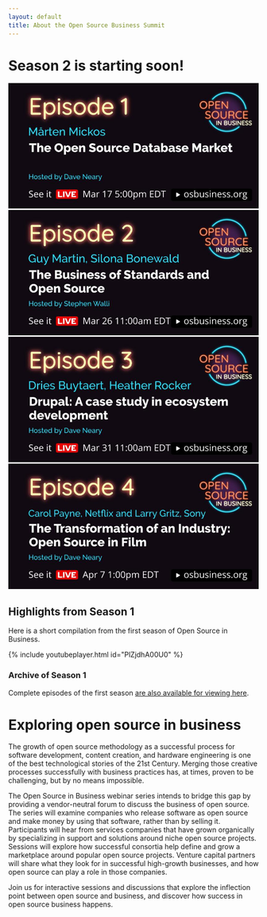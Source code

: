 ```yaml
---
layout: default
title: About the Open Source Business Summit
---
```


<div class="grid">

<div class="col-8_md-12" markdown=1>

# Season 2 is starting soon!

<a href="/schedule.html#episode-1-the-open-source-database-market">
<img class="responsive" src="/assets/images/season2/the-open-source-database-market.jpeg"></a>

<a href="/schedule.html#episode-2-the-the-business-of-standards-and-open-source">
<img src="/assets/images/season2/the-business-of-standards-and-open-source.jpeg"></a>

<a href="/schedule.html#episode-3-drupal-a-case-study-in-ecosystem-development">
<img src="/assets/images/season2/drupal-a-case-study-in-ecosystem-development.jpeg"></a>

<a href="/schedule.html#episode-4-the-transformation-of-an-industry-open-source-in-film">
<img src="/assets/images/season2/the-transformation-of-an-industry-open-source-in-film.jpeg"></a>

</div>
<div class="col-4_md-12" markdown=1>

## Highlights from Season 1

Here is a short compilation from the first season of Open Source in Business.

{% include youtubeplayer.html id="PlZjdhA00U0" %}

### Archive of Season 1

Complete episodes of the first season [are also available for viewing here](/season1.html).


</div>

</div>

<!--- TODO: Add YouTube links and figure out the best way to format this as a list --->

# Exploring open source in business

The growth of open source methodology as a successful process for software development, content creation, and hardware engineering is one of the best technological stories of the 21st Century. Merging those creative processes successfully with business practices has, at times, proven to be challenging, but by no means impossible.

The Open Source in Business webinar series intends to bridge this gap by providing a vendor-neutral forum to discuss the business of open source. The series will examine companies who release software as open source and make money by using that software, rather than by selling it. Participants will hear from services companies that have grown organically by specializing in support and solutions around niche open source projects. Sessions will explore how successful consortia help define and grow a marketplace around popular open source projects. Venture capital partners will share what they look for in successful high-growth businesses, and how open source can play a role in those companies.

Join us for interactive sessions and discussions that explore the inflection point between open source and business, and discover how success in open source business happens.
